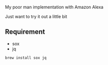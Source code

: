 My poor man implementation with Amazon Alexa

Just want to try it out a little bit

## Requirement

* sox
* jq

```bash
brew install sox jq
```
